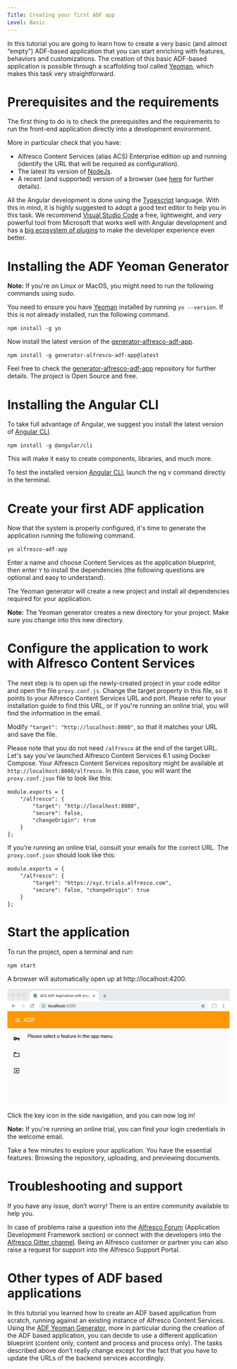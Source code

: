 ```yaml
---
Title: Creating your first ADF app
Level: Basic
---
```


In this tutorial you are going to learn how to create a very basic (and almost “empty”) ADF-based application that you can start enriching with features, behaviors and customizations. The creation of this basic ADF-based application is possible through a scaffolding tool called [Yeoman](https://yeoman.io/ "https://yeoman.io/"), which makes this task very straightforward.

# Prerequisites and the requirements

The first thing to do is to check the prerequisites and the requirements to run the front-end application directly into a development environment.

More in particular check that you have:
-   Alfresco Content Services (alias ACS) Enterprise edition up and running (identify the URL that will be required as configuration).
-   The latest lts version of [NodeJs](https://nodejs.org/en/ "https://nodejs.org/en/").
-   A recent (and supported) version of a browser (see [here](https://github.com/Alfresco/alfresco-ng2-components#browser-support "https://github.com/Alfresco/alfresco-ng2-components#browser-support") for further details).

All the Angular development is done using the [Typescript](https://www.typescriptlang.org/ "https://www.typescriptlang.org/") language. With this in mind, it is highly suggested to adopt a good text editor to help you in this task. We recommend [Visual Studio Code](http://code.visualstudio.com/ "http://code.visualstudio.com/") a free, lightweight, and _very_ powerful tool from Microsoft that works well with Angular development and has a [big ecosystem of plugins](https://marketplace.visualstudio.com/VSCode "https://marketplace.visualstudio.com/VSCode") to make the developer experience even better.

# Installing the ADF Yeoman Generator

**Note:** If you're on Linux or MacOS, you might need to run the following commands using sudo.

You need to ensure you have [Yeoman](https://yeoman.io/ "https://yeoman.io/") installed by running `yo --version`. If this is not already installed, run the following command.

    npm install -g yo

Now install the latest version of the [generator-alfresco-adf-app](https://github.com/Alfresco/generator-alfresco-adf-app "https://github.com/Alfresco/generator-alfresco-adf-app").

    npm install -g generator-alfresco-adf-app@latest

Feel free to check the [generator-alfresco-adf-app](https://github.com/Alfresco/generator-alfresco-adf-app "https://github.com/Alfresco/generator-alfresco-adf-app") repository for further details. The project is Open Source and free.

# Installing the Angular CLI

To take full advantage of Angular, we suggest you install the latest version of [Angular CLI](https://cli.angular.io/ "https://cli.angular.io/").

    npm install -g @angular/cli

This will make it easy to create components, libraries, and much more.

To test the installed version [Angular CLI](https://cli.angular.io/ "https://cli.angular.io/"), launch the ng v command directly in the terminal.

# Create your first ADF application

Now that the system is properly configured, it's time to generate the application running the following command.

    yo alfresco-adf-app

Enter a name and choose Content Services as the application blueprint, then enter `Y` to install the dependencies (the following questions are optional and easy to understand).

The Yeoman generator will create a new project and install all dependencies required for your application.

**Note:** The Yeoman generator creates a new directory for your project. Make sure you change into this new directory.

# Configure the application to work with Alfresco Content Services

The next step is to open up the newly-created project in your code editor and open the file `proxy.conf.js`. Change the target property in this file, so it points to your Alfresco Content Services URL and port. Please refer to your installation guide to find this URL, or if you're running an online trial, you will find the information in the email.

Modify `"target": "http://localhost:8080"`, so that it matches your URL and save the file.

Please note that you do not need `/alfresco` at the end of the target URL. Let's say you've launched Alfresco Content Services 6.1 using Docker Compose. Your Alfresco Content Services repository might be available at `http://localhost:8080/alfresco`. In this case, you will want the `proxy.conf.json` file to look like this:

    module.exports = {
        "/alfresco": {
            "target": "http://localhost:8080",
            "secure": false,
            "changeOrigin": true
        }
    };

If you're running an online trial, consult your emails for the correct URL. The `proxy.conf.json` should look like this:

    module.exports = {
        "/alfresco": {
            "target": "https://xyz.trials.alfresco.com",
            "secure": false, "changeOrigin": true
        }
    };

# Start the application

To run the project, open a terminal and run:

    npm start

A browser will automatically open up at http://localhost:4200.

![yeoman_creation](../docassets/images/app-started.jpg)

Click the key icon in the side navigation, and you can now log in!

**Note:** If you're running an online trial, you can find your login credentials in the welcome email.

Take a few minutes to explore your application. You have the essential features: Browsing the repository, uploading, and previewing documents.

# Troubleshooting and support

If you have any issue, don’t worry! There is an entire community available to help you.

In case of problems raise a question into the [Alfresco Forum](https://hub.alfresco.com/ "https://hub.alfresco.com/") (Application Development Framework section) or connect with the developers into the [Alfresco Gitter channel](https://alfresco.atlassian.net/wiki/spaces/PM/overview "https://alfresco.atlassian.net/wiki/spaces/PM/overview"). Being an Alfresco customer or partner you can also raise a request for support into the Alfresco Support Portal.

# Other types of ADF based applications

In this tutorial you learned how to create an ADF based application from scratch, running against an existing instance of Alfresco Content Services. Using the [ADF Yeoman Generator](https://github.com/Alfresco/generator-alfresco-adf-app "https://github.com/Alfresco/generator-alfresco-adf-app"), more in particular during the creation of the ADF based application, you can decide to use a different application blueprint (content only, content and process and process only). The tasks described above don’t really change except for the fact that you have to update the URLs of the backend services accordingly.